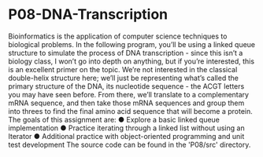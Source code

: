 # P08-DNA-Transcription
Bioinformatics is the application of computer science techniques to biological problems. In the following
program, you’ll be using a linked queue structure to simulate the process of DNA transcription - since
this isn’t a biology class, I won’t go into depth on anything, but if you’re interested, this is an excellent
primer on the topic.
We’re not interested in the classical double-helix structure here; we’ll just be representing what’s called
the primary structure of the DNA, its nucleotide sequence - the ACGT letters you may have seen before.
From there, we’ll translate to a complementary mRNA sequence, and then take those mRNA sequences
and group them into threes to find the final amino acid sequence that will become a protein.
The goals of this assignment are:
● Explore a basic linked queue implementation
● Practice iterating through a linked list without using an Iterator
● Additional practice with object-oriented programming and unit test development
The source code can be found in the 'P08/src' directory.

